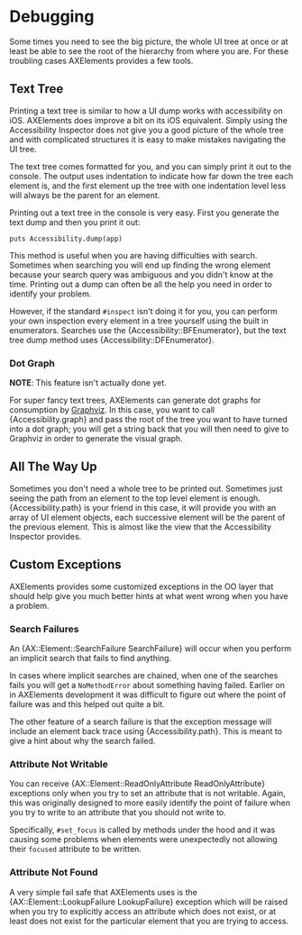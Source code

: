 # Debugging

Some times you need to see the big picture, the whole UI tree at
once or at least be able to see the root of the hierarchy from where
you are. For these troubling cases AXElements provides a few tools.

## Text Tree

Printing a text tree is similar to how a UI dump works with
accessibility on iOS. AXElements does improve a bit on its iOS
equivalent. Simply using the Accessibility Inspector does not give you
a good picture of the whole tree and with complicated structures it is
easy to make mistakes navigating the UI tree.

The text tree comes formatted for you, and you can simply print it out
to the console. The output uses indentation to indicate how far down
the tree each element is, and the first element up the tree with one
indentation level less will always be the parent for an element.

Printing out a text tree in the console is very easy. First you generate
the text dump and then you print it out:

    puts Accessibility.dump(app)

This method is useful when you are having difficulties with
search. Sometimes when searching you will end up finding the wrong
element because your search query was ambiguous and you didn't
know at the time. Printing out a dump can often be all the help you
need in order to identify your problem.

However, if the standard `#inspect` isn't doing it for you, you can
perform your own inspection every element in a tree yourself using the
built in enumerators. Searches use the {Accessibility::BFEnumerator},
but the text tree dump method uses {Accessibility::DFEnumerator}.

### Dot Graph

__NOTE__: This feature isn't actually done yet.

For super fancy text trees, AXElements can generate dot graphs for
consumption by [Graphviz](http://www.graphviz.org/). In this case, you
want to call {Accessibility.graph} and pass the root of the tree you
want to have turned into a dot graph; you will get a string back that
you will then need to give to Graphviz in order to generate the visual
graph.

## All The Way Up

Sometimes you don't need a whole tree to be printed out. Sometimes
just seeing the path from an element to the top level element is
enough. {Accessibility.path} is your friend in this case, it will
provide you with an array of UI element objects, each successive
element will be the parent of the previous element. This is almost
like the view that the Accessibility Inspector provides.

## Custom Exceptions

AXElements provides some customized exceptions in the OO layer that
should help give you much better hints at what went wrong when you
have a problem.

### Search Failures

An {AX::Element::SearchFailure SearchFailure} will occur when you
perform an implicit search that fails to find anything.

In cases where implicit searches are chained, when one of the searches
fails you will get a `NoMethodError` about something having
failed. Earlier on in AXElements development it was difficult to
figure out where the point of failure was and this helped out quite a
bit.

The other feature of a search failure is that the exception message
will include an element back trace using {Accessibility.path}. This is
meant to give a hint about why the search failed.

### Attribute Not Writable

You can receive {AX::Element::ReadOnlyAttribute ReadOnlyAttribute}
exceptions only when you try to set an attribute that is not
writable. Again, this was originally designed to more easily identify the
point of failure when you try to write to an attribute that you should
not write to.

Specifically, `#set_focus` is called by methods under the hood and it
was causing some problems when elements were unexpectedly not allowing
their `focused` attribute to be written.

### Attribute Not Found

A very simple fail safe that AXElements uses is the
{AX::Element::LookupFailure LookupFailure} exception which will be
raised when you try to explicitly access an attribute which does not
exist, or at least does not exist for the particular element that you
are trying to access.

